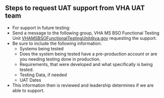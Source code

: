 ## Steps to request UAT support from VHA UAT team

- For support in future testing:
-   Send a message to the following group, VHA MS BSO Functional Testing Unit <VHAMSBSOFunctionalTestingUnit@va.gov> requesting the support.
-   Be sure to include the following information:
     - Systems being tested
     - Does the system being tested have a pre-production account or are you needing testing done in production.
     - Requirements, that were developed and what specifically is being tested.
     - Testing Data, if needed
     - UAT Dates
- This information then is reviewed and leadership determines if we are able to support.

